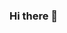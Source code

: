 ### Hi there 👋

<!--
**CodyAskew9/CodyAskew9** is a ✨ _special_ ✨ repository because its `README.md` (this file) appears on your GitHub profile.

Here are some ideas to get you started:

- 🔭 I’m currently working on my personal porfolio of projects
- 🌱 I’m currently learning to code cleaner and faster
- 💬 Ask me about my dreams of teaching the next generation of coders
- 📫 How to reach me: codyaskew9@gmail.com
- 😄 Pronouns: He/Him
- ⚡ Fun fact: I am a trained fire eater
-->
